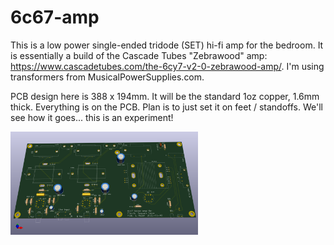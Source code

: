 # 6c67-amp

This is a low power single-ended tridode (SET) hi-fi amp for the
bedroom.  It is essentially a build of the Cascade Tubes "Zebrawood"
amp: https://www.cascadetubes.com/the-6cy7-v2-0-zebrawood-amp/.  I'm
using transformers from MusicalPowerSupplies.com.

PCB design here is 388 x 194mm.  It will be the standard 1oz copper, 1.6mm thick.
Everything is on the PCB.  Plan is to just set it on feet / standoffs.
We'll see how it goes... this is an experiment!

<img src="https://github.com/eshazen/6cy7-amp/blob/main/pix/pcb_3d_amp.png" width=300>
